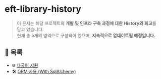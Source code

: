 # eft-library-history

> 이 문서는 해당 프로젝트의 **개발 및 인프라 구축 과정에 대한 History와 회고**를 담고 있습니다.  
> 현재 총 5개의 영역으로 구성되어 있으며, **지속적으로 업데이트될 예정입니다.**

## 📂 목록

- 🌐 [다국어 지원](./i18n_data.md)
- 🛠️ [ORM 사용 (With SqlAlchemy)](./orm.md)
